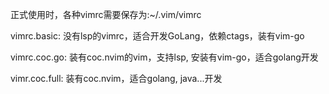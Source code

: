 正式使用时，各种vimrc需要保存为:~/.vim/vimrc

vimrc.basic:
    没有lsp的vimrc，适合开发GoLang，依赖ctags，装有vim-go

vimrc.coc.go:
    装有coc.nvim的vim，支持lsp, 安装有vim-go，适合golang开发

vimr.coc.full:
    装有coc.nvim，适合golang, java...开发 
